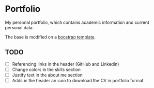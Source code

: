 # Portfolio

My personal portfolio, which contains academic information and current personal data.

The base is modified on a [boostrap template](https://themewagon.com/themes/best-quality-free-portfolio-resume-bootstrap-template-download-profile/). 


## TODO
- [ ] Referencing links in the header (GitHub and Linkedin)
- [ ] Change colors in the skills section
- [ ] Justify text in the about me section 
- [ ] Adds in the header an icon to download the CV in portfolio format
